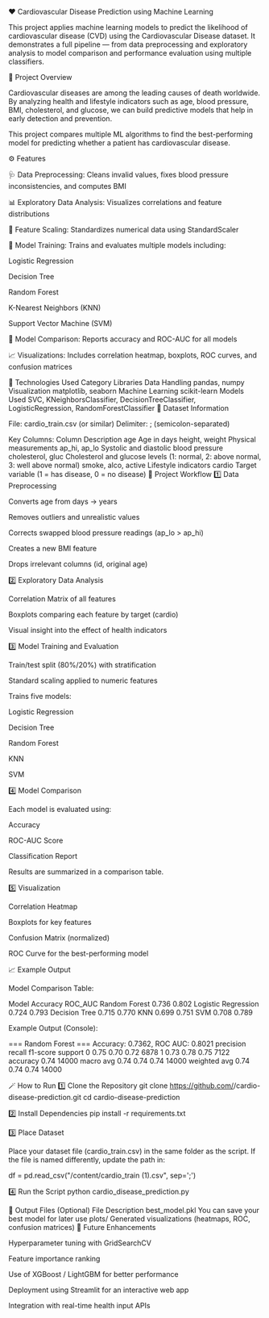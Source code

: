❤️ Cardiovascular Disease Prediction using Machine Learning

This project applies machine learning models to predict the likelihood of cardiovascular disease (CVD) using the Cardiovascular Disease dataset.
It demonstrates a full pipeline — from data preprocessing and exploratory analysis to model comparison and performance evaluation using multiple classifiers.

🧠 Project Overview

Cardiovascular diseases are among the leading causes of death worldwide.
By analyzing health and lifestyle indicators such as age, blood pressure, BMI, cholesterol, and glucose, we can build predictive models that help in early detection and prevention.

This project compares multiple ML algorithms to find the best-performing model for predicting whether a patient has cardiovascular disease.

⚙️ Features

🩺 Data Preprocessing: Cleans invalid values, fixes blood pressure inconsistencies, and computes BMI

📊 Exploratory Data Analysis: Visualizes correlations and feature distributions

🧩 Feature Scaling: Standardizes numerical data using StandardScaler

🤖 Model Training: Trains and evaluates multiple models including:

Logistic Regression

Decision Tree

Random Forest

K-Nearest Neighbors (KNN)

Support Vector Machine (SVM)

🧾 Model Comparison: Reports accuracy and ROC-AUC for all models

📈 Visualizations: Includes correlation heatmap, boxplots, ROC curves, and confusion matrices

🧰 Technologies Used
Category	Libraries
Data Handling	pandas, numpy
Visualization	matplotlib, seaborn
Machine Learning	scikit-learn
Models Used	SVC, KNeighborsClassifier, DecisionTreeClassifier, LogisticRegression, RandomForestClassifier
📂 Dataset Information

File: cardio_train.csv (or similar)
Delimiter: ; (semicolon-separated)

Key Columns:
Column	Description
age	Age in days
height, weight	Physical measurements
ap_hi, ap_lo	Systolic and diastolic blood pressure
cholesterol, gluc	Cholesterol and glucose levels (1: normal, 2: above normal, 3: well above normal)
smoke, alco, active	Lifestyle indicators
cardio	Target variable (1 = has disease, 0 = no disease)
🧮 Project Workflow
1️⃣ Data Preprocessing

Converts age from days → years

Removes outliers and unrealistic values

Corrects swapped blood pressure readings (ap_lo > ap_hi)

Creates a new BMI feature

Drops irrelevant columns (id, original age)

2️⃣ Exploratory Data Analysis

Correlation Matrix of all features

Boxplots comparing each feature by target (cardio)

Visual insight into the effect of health indicators

3️⃣ Model Training and Evaluation

Train/test split (80%/20%) with stratification

Standard scaling applied to numeric features

Trains five models:

Logistic Regression

Decision Tree

Random Forest

KNN

SVM

4️⃣ Model Comparison

Each model is evaluated using:

Accuracy

ROC-AUC Score

Classification Report

Results are summarized in a comparison table.

5️⃣ Visualization

Correlation Heatmap

Boxplots for key features

Confusion Matrix (normalized)

ROC Curve for the best-performing model

📈 Example Output

Model Comparison Table:

Model	Accuracy	ROC_AUC
Random Forest	0.736	0.802
Logistic Regression	0.724	0.793
Decision Tree	0.715	0.770
KNN	0.699	0.751
SVM	0.708	0.789

Example Output (Console):

=== Random Forest ===
Accuracy: 0.7362, ROC AUC: 0.8021
              precision    recall  f1-score   support
           0     0.75      0.70      0.72      6878
           1     0.73      0.78      0.75      7122
    accuracy                         0.74     14000
   macro avg     0.74      0.74      0.74     14000
weighted avg     0.74      0.74      0.74     14000

🪄 How to Run
1️⃣ Clone the Repository
git clone https://github.com/<your-username>/cardio-disease-prediction.git
cd cardio-disease-prediction

2️⃣ Install Dependencies
pip install -r requirements.txt

3️⃣ Place Dataset

Place your dataset file (cardio_train.csv) in the same folder as the script.
If the file is named differently, update the path in:

df = pd.read_csv("/content/cardio_train (1).csv", sep=';')

4️⃣ Run the Script
python cardio_disease_prediction.py

🧩 Output Files (Optional)
File	Description
best_model.pkl	You can save your best model for later use
plots/	Generated visualizations (heatmaps, ROC, confusion matrices)
🔮 Future Enhancements

Hyperparameter tuning with GridSearchCV

Feature importance ranking

Use of XGBoost / LightGBM for better performance

Deployment using Streamlit for an interactive web app

Integration with real-time health input APIs
